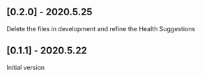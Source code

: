 ## [0.2.0] - 2020.5.25
Delete the files in development and refine the Health Suggestions

## [0.1.1] - 2020.5.22

Initial version
